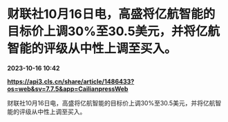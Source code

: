 # 财联社10月16日电，高盛将亿航智能的目标价上调30%至30.5美元，并将亿航智能的评级从中性上调至买入。

**2023-10-16 10:42**

**https://api3.cls.cn/share/article/1486433?os=web&sv=7.7.5&app=CailianpressWeb**

财联社10月16日电，高盛将亿航智能的目标价上调30%至30.5美元，并将亿航智能的评级从中性上调至买入。